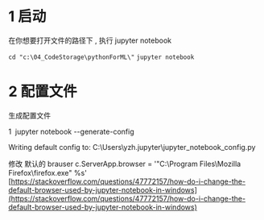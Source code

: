 
# 1 启动 


在你想要打开文件的路径下 , 执行 jupyter notebook

`cd "c:\04_CodeStorage\pythonForML\"`
`jupyter notebook`


# 2 配置文件 


生成配置文件 

1  jupyter notebook --generate-config

Writing default config to: C:\Users\yzh\.jupyter\jupyter_notebook_config.py



修改 默认的 brauser 
c.ServerApp.browser = '"C:\Program Files\Mozilla Firefox\firefox.exe" %s'
[https://stackoverflow.com/questions/47772157/how-do-i-change-the-default-browser-used-by-jupyter-notebook-in-windows](https://stackoverflow.com/questions/47772157/how-do-i-change-the-default-browser-used-by-jupyter-notebook-in-windows)

